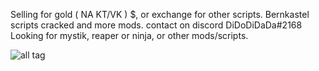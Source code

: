 
Selling for gold ( NA KT/VK ) $, or exchange for other scripts. Bernkastel scripts cracked and more mods. contact on discord DiDoDiDaDa#2168
Looking for mystik, reaper or ninja, or other mods/scripts.




![all tag](https://github.com/DiDoDiDaDa/Scripts/blob/master/scr1.png?raw=true)
